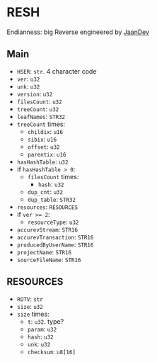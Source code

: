 # RESH
Endianness: big
Reverse engineered by [JaanDev](https://github.com/JaanDev)

## Main
* `HSER`: `str`. 4 character code
* `ver`: `u32`
* `unk`: `u32`
* `version`: `u32`
* `filesCount`: `u32`
* `treeCount`: `u32`
* `leafNames`: `STR32`
* `treeCount` times:
    * `childix`: `u16`
    * `sibix`: `u16`
    * `offset`: `u32`
    * `parentix`: `u16`
* `hasHashTable`: `u32`
* if `hasHashTable > 0`:
    * `filesCount` times:
        * `hash`: `u32`
    * `dup_cnt`: `u32`
    * `dup_table`: `STR32`
* `resources`: `RESOURCES`
* if `ver >= 2`:
    * `resourceType`: `u32`
* `accurevStream`: `STR16`
* `accurevTransaction`: `STR16`
* `producedByUserName`: `STR16`
* `projectName`: `STR16`
* `sourceFileName`: `STR16`

## RESOURCES
* `ROTV`: `str`
* `size`: `u32`
* `size` times:
    * `t`: `u32`. type?
    * `param`: `u32`
    * `hash`: `u32`
    * `unk`: `u32`
    * `checksum`: `u8[16]`